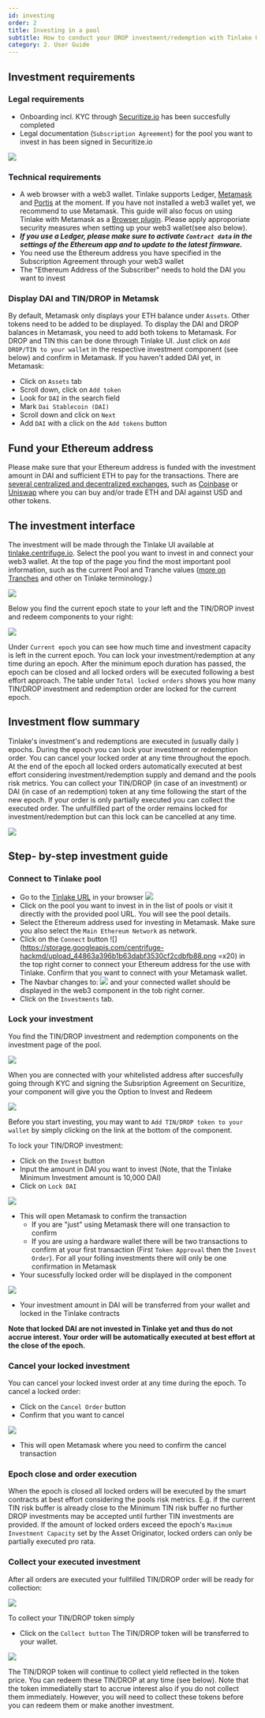```yaml
---
id: investing
order: 2
title: Investing in a pool
subtitle: How to conduct your DROP investment/redemption with Tinlake UI
category: 2. User Guide
---
```


## Investment requirements
### Legal requirements
- Onboarding incl. KYC through [Securitize.io](https://centrifuge.invest.securitize.io/#/login) has been succesfully completed
- Legal documentation (`Subscription Agreement`) for the pool you want to invest in has been signed in Securitize.io

![](investing/onboarding_flow.png#width=600px)

### Technical requirements
- A web browser with a web3 wallet. Tinlake supports Ledger, [Metamask](https://metamask.io) and [Portis](https://www.portis.io/) at the moment. If you have not installed a web3 wallet yet, we recommend to use Metamask. This guide will also focus on using Tinlake with Metamask as a [Browser plugin](https://metamask.io/download.html). Please apply approporiate security measures when setting up your web3 wallet(see also below).
- _**If you use a Ledger, please make sure to activate `Contract data` in the settings of the Ethereum app and to update to the latest firmware.**_
- You need use the Ethereum address you have specified in the Subscription Agreement through your web3 wallet
- The "Ethereum Address of the Subscriber" needs to hold the DAI you want to invest

### Display DAI and TIN/DROP in Metamsk
By default, Metamask only displays your ETH balance under `Assets`. Other tokens need to be added to be displayed. To display the DAI and DROP balances in Metamask, you need to add both tokens to Metamask.
For DROP and TIN this can be done through Tinlake UI. Just click on `Add DROP/TIN to your wallet` in the respective investment component (see below) and confirm in Metamask.
If you haven't added DAI yet, in Metamask:
- Click on `Assets` tab
- Scroll down, click on `Add token`
- Look for `DAI` in the search field
- Mark `Dai Stablecoin (DAI)`
- Scroll down and click on `Next`
- Add `DAI` with a click on the `Add tokens` button

## Fund your Ethereum address
Please make sure that your Ethereum address is funded with the investment amount in DAI and sufficient ETH to pay for the transactions. There are [several centralized and decentralized exchanges](https://cointelegraph.com/ethereum-for-beginners/how-to-buy-ethereum), such as [Coinbase](https://www.coinbase.com/) or [Uniswap](https://uniswap.org/) where you can buy and/or trade ETH and DAI against USD and other tokens.

## The investment interface
The investment will be made through the Tinlake UI available at [tinlake.centrifuge.io](https://tinlake.centrifuge.io/). Select the pool you want to invest in and connect your web3 wallet.
At the top of the page you find the most important pool information, such as the current Pool and Tranche values ([more on Tranches](../../overview/tranches/) and other on Tinlake terminology.)

![](investing/pool_overview.png)


Below you find the current epoch state to your left and the TIN/DROP invest and redeem components to your right:

![](investing/epoch_details.png)

Under `Current epoch` you can see how much time and investment capacity is left in the current epoch. You can lock your investment/redemption at any time during an epoch. After the minimum epoch duration has passed, the epoch can be closed and all locked orders will be executed following a best effort approach. The table under `Total locked orders` shows you how many TIN/DROP investment and redemption order are locked for the current epoch.

## Investment flow summary
Tinlake's investment's and redemptions are executed in (usually daily ) epochs. During the epoch you can lock your investment or redemption order. You can cancel your locked order at any time throughout the epoch. At the end of the epoch all locked orders automatically executed at best effort considering investment/redemption supply and demand and the pools risk metrics. You can collect your TIN/DROP (in case of an investment) or DAI (in case of an redemption) token at any time following the start of the new epoch. If your order is only partially executed you can collect the executed order. The unfullfilled part of the order remains locked for investment/redemption but can this lock can be cancelled at any time.

![](https://storage.googleapis.com/centrifuge-hackmd/upload_b64f5e85b6d7c2bf12af9b4f39786720.png#width=600px)

## Step- by-step investment guide
### Connect to Tinlake pool
- Go to the [Tinlake URL](https://tinlake.centrifuge.io/) in your browser
![](https://storage.googleapis.com/centrifuge-hackmd/upload_ee9209a6661542a1ccda0eb229e012c6.png)
- Click on the pool you want to invest in in the list of pools or visit it directly with the provided pool URL. You will see the pool details.
- Select the Ethereum address used for investing in Metamask. Make sure you also select the `Main Ethereum Network` as network.
- Click on the `Connect` button ![](https://storage.googleapis.com/centrifuge-hackmd/upload_44863a396b1b63dabf3530cf2cdbfb88.png =x20) in the top right corner to connect your Ethereum address for the use with Tinlake. Confirm that you want to connect with your Metamask wallet.
- The Navbar changes to:
![](https://storage.googleapis.com/centrifuge-hackmd/upload_676dff1fce8625342cb4eefa1be49b70.png)
and your connected wallet should be displayed in the web3 component in the tob right corner.
- Click on the `Investments` tab.


### Lock your investment
You find the TIN/DROP investment and redemption components on the investment page of the pool.

![](investing/drop_modal.png#width=400px)

When you are connected with your whitelisted address after succesfully going through KYC and signing the Subsription Agreement on Securitize, your component will give you the Option to Invest and Redeem

![](https://storage.googleapis.com/centrifuge-hackmd/upload_9f75baf3b09810c637886235d2174268.png#width=400px)

Before you start investing, you may want to `Add TIN/DROP token to your wallet` by simply clicking on the link at the bottom of the component.

To lock your TIN/DROP investment:
- Click on the `Invest` button
- Input the amount in DAI you want to invest (Note, that the Tinlake Minimum Investment amount is 10,000 DAI)
- Click on `Lock DAI`

![](https://storage.googleapis.com/centrifuge-hackmd/upload_678017512f8d04c2ed0a43cb0d3d723b.png#width=400px)

- This will open Metamask to confirm the transaction
    - If you are "just" using Metamask there will one transaction to confirm
    - If you are using a hardware wallet there will be two transactions to confirm at your first transaction (First `Token Approval` then the `Invest Order`). For all your folling investments there will only be one confirmation in Metamask
- Your sucessfully locked order will be displayed in the component

![](https://storage.googleapis.com/centrifuge-hackmd/upload_2543ce9b23275ed6613ea457de1e810d.png#width=400px)

- Your investment amount in DAI will be transferred from your wallet and locked in the Tinlake contracts

**Note that locked DAI are not invested in Tinlake yet and thus do not accrue interest. Your order will be automatically executed at best effort at the close of the epoch.**

### Cancel your locked investment
You can cancel your locked invest order at any time during the epoch. To cancel a locked order:
- Click on the `Cancel Order` button
- Confirm that you want to cancel

![](https://storage.googleapis.com/centrifuge-hackmd/upload_7db9566e8cc94aff6cf4e529ed8bb9a3.png#width=400px)

- This will open Metamask where you need to confirm the cancel transaction

### Epoch close and order execution
When the epoch is closed all locked orders will be executed by the smart contracts at best effort considering the pools risk metrics. E.g. if the current TIN risk buffer is already close to the Minimum TIN risk buffer no further DROP investments may be accepted until further TIN investments are provided. If the amount of locked orders exceed the epoch's `Maximum Investment Capacity` set by the Asset Originator, locked orders can only be partially executed pro rata.

### Collect your executed investment
After all orders are executed your fullfilled TIN/DROP order will be ready for collection:

![](https://storage.googleapis.com/centrifuge-hackmd/upload_4cbdf58793a6b94d609db3bec3ede4c4.png#width=400px)

To collect your TIN/DROP token simply
- Click on the `Collect button`
The TIN/DROP token will be transferred to your wallet.

![](https://storage.googleapis.com/centrifuge-hackmd/upload_236a0a309e83afd017477ecf37fb8448.png#width=400px)

The TIN/DROP token will continue to collect yield reflected in the token price. You can redeem these TIN/DROP at any time (see below).
Note that the token immediatelly start to accrue interest also if you do not collect them immediately. However, you will need to collect these tokens before you can redeem them or make another investment.

